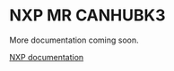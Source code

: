 # NXP MR CANHUBK3

More documentation coming soon.

[NXP documentation](https://nxp.gitbook.io/mr-canhubk344/)
